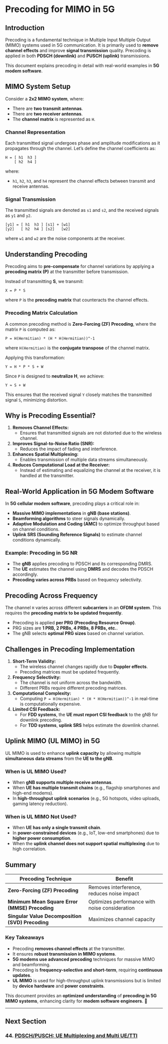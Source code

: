 # Precoding for MIMO in 5G

## Introduction
Precoding is a fundamental technique in Multiple Input Multiple Output (MIMO) systems used in 5G communication. It is primarily used to **remove channel effects** and improve **signal transmission** quality. Precoding is applied in both **PDSCH (downlink)** and **PUSCH (uplink)** transmissions.

This document explains precoding in detail with real-world examples in **5G modem software**.

## MIMO System Setup
Consider a **2x2 MIMO system**, where:
- There are **two transmit antennas**.
- There are **two receiver antennas**.
- The **channel matrix** is represented as `H`.

### Channel Representation
Each transmitted signal undergoes phase and amplitude modifications as it propagates through the channel. Let’s define the channel coefficients as:
```
H = [ h1  h3 ]
    [ h2  h4 ]
```
where:
- `h1`, `h2`, `h3`, and `h4` represent the channel effects between transmit and receive antennas.

### Signal Transmission
The transmitted signals are denoted as `s1` and `s2`, and the received signals as `y1` and `y2`.
```
[y1] = [ h1  h3 ] [s1] + [w1]
[y2]   [ h2  h4 ] [s2]   [w2]
```
where `w1` and `w2` are the noise components at the receiver.

## Understanding Precoding
Precoding aims to **pre-compensate** for channel variations by applying a **precoding matrix (P)** at the transmitter before transmission.

Instead of transmitting **S**, we transmit:
```
X = P * S
```
where `P` is the **precoding matrix** that counteracts the channel effects.

### Precoding Matrix Calculation
A common precoding method is **Zero-Forcing (ZF) Precoding**, where the matrix `P` is computed as:
```
P = H(Hermitian) * (H * H(Hermitian))^-1
```
where `H(Hermitian)` is the **conjugate transpose** of the channel matrix.

Applying this transformation:
```
Y = H * P * S + W
```
Since `P` is designed to **neutralize H**, we achieve:
```
Y ≈ S + W
```
This ensures that the received signal `Y` closely matches the transmitted signal `S`, minimizing distortion.

## Why is Precoding Essential?
1. **Removes Channel Effects:**
   - Ensures that transmitted signals are not distorted due to the wireless channel.
2. **Improves Signal-to-Noise Ratio (SNR):**
   - Reduces the impact of fading and interference.
3. **Enhances Spatial Multiplexing:**
   - Enables transmission of multiple data streams simultaneously.
4. **Reduces Computational Load at the Receiver:**
   - Instead of estimating and equalizing the channel at the receiver, it is handled at the transmitter.

## Real-World Application in 5G Modem Software
In **5G cellular modem software**, precoding plays a critical role in:
- **Massive MIMO implementations** in **gNB (base stations)**.
- **Beamforming algorithms** to steer signals dynamically.
- **Adaptive Modulation and Coding (AMC)** to optimize throughput based on channel conditions.
- **Uplink SRS (Sounding Reference Signals)** to estimate channel conditions dynamically.

### Example: Precoding in 5G NR
- The **gNB** applies precoding to PDSCH and its corresponding DMRS.
- The **UE** estimates the channel using **DMRS** and decodes the PDSCH accordingly.
- **Precoding varies across PRBs** based on frequency selectivity.

## Precoding Across Frequency
The channel `H` varies across different **subcarriers** in an **OFDM system**. This requires the **precoding matrix to be updated frequently**.
- Precoding is applied **per PRG (Precoding Resource Group)**.
- PRG sizes are **1 PRB, 2 PRBs, 4 PRBs, 8 PRBs, etc.**.
- The gNB selects **optimal PRG sizes** based on channel variation.

## Challenges in Precoding Implementation
1. **Short-Term Validity:**
   - The wireless channel changes rapidly due to **Doppler effects**.
   - Precoding matrices must be updated frequently.
2. **Frequency Selectivity:**
   - The channel is not uniform across the bandwidth.
   - Different PRBs require different precoding matrices.
3. **Computational Complexity:**
   - Computing `P = H(Hermitian) * (H * H(Hermitian))^-1` in real-time is computationally expensive.
4. **Limited CSI Feedback:**
   - For **FDD systems**, the **UE must report CSI feedback** to the gNB for downlink precoding.
   - For **TDD systems**, **uplink SRS** helps estimate the downlink channel.

## Uplink MIMO (UL MIMO) in 5G
UL MIMO is used to enhance **uplink capacity** by allowing multiple **simultaneous data streams** from the **UE to the gNB**.

### When is UL MIMO Used?
- When **gNB supports multiple receive antennas**.
- When **UE has multiple transmit chains** (e.g., flagship smartphones and high-end modems).
- In **high-throughput uplink scenarios** (e.g., 5G hotspots, video uploads, gaming latency reduction).

### When is UL MIMO Not Used?
- When **UE has only a single transmit chain**.
- In **power-constrained devices** (e.g., IoT, low-end smartphones) due to **higher power consumption**.
- When the **uplink channel does not support spatial multiplexing** due to high correlation.

## Summary
| Precoding Technique | Benefit |
|---------------------|---------|
| **Zero-Forcing (ZF) Precoding** | Removes interference, reduces noise impact |
| **Minimum Mean Square Error (MMSE) Precoding** | Optimizes performance with noise consideration |
| **Singular Value Decomposition (SVD) Precoding** | Maximizes channel capacity |

### Key Takeaways
- Precoding **removes channel effects** at the transmitter.
- It ensures **robust transmission in MIMO systems**.
- **5G modems use advanced precoding** techniques for massive MIMO and beamforming.
- Precoding is **frequency-selective and short-term**, requiring **continuous updates**.
- **UL MIMO** is used for high-throughput uplink transmissions but is limited by **device hardware** and **power constraints**.

This document provides an **optimized understanding** of **precoding in 5G MIMO systems**, enhancing clarity for **modem software engineers**. 🚀



---
## Next Section
### 44. [PDSCH/PUSCH: UE Multiplexing and Multi UE/TTI](UE_Multiplexing_Multi_UE_TTI.md)

